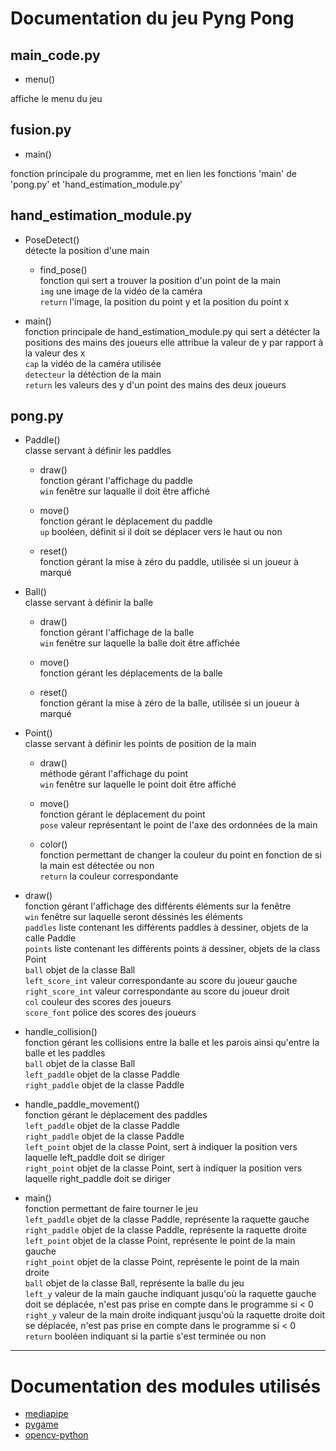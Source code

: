 # Documentation du jeu Pyng Pong

## main_code.py
* menu()  

affiche le menu du jeu  
  
## fusion.py
* main()  

fonction principale du programme, met en lien les fonctions 'main' de 'pong.py' et 'hand_estimation_module.py'

## hand_estimation_module.py
* PoseDetect()  
détecte la position d'une main 

  * find_pose()  
  fonction qui sert a trouver la position d'un point de la main  
  `img` une image de la vidéo de la caméra  
  `return` l'image, la position du point y et la position du point x  
  
* main()  
fonction principale de hand_estimation_module.py qui sert a détécter la positions des mains des joueurs
elle attribue la valeur de y par rapport à la valeur des x  
`cap` la vidéo de la caméra utilisée  
`detecteur` la détéction de la main  
`return` les valeurs des y d'un point des mains des deux joueurs  

## pong.py
* Paddle()  
classe servant à définir les paddles  

  * draw()  
  fonction gérant l'affichage du paddle  
  `win` fenêtre sur laqualle il doit être affiché  
  
  * move()  
  fonction gérant le déplacement du paddle  
  `up` booléen, définit si il doit se déplacer vers le haut ou non  
  
  * reset()  
  fonction gérant la mise à zéro du paddle, utilisée si un joueur à marqué  
  
* Ball()  
classe servant à définir la balle  

  * draw()  
  fonction gérant l'affichage de la balle  
  `win` fenêtre sur laquelle la balle doit être affichée  
  
  * move()  
  fonction gérant les déplacements de la balle  
  
  * reset()  
  fonction gérant la mise à zéro de la balle, utilisée si un joueur à marqué  
  
* Point()  
classe servant à définir les points de position de la main  

  * draw()  
  méthode gérant l'affichage du point  
  `win` fenêtre sur laquelle le point doit être affiché  
  
  * move()  
  fonction gérant le déplacement du point  
  `pose` valeur représentant le point de l'axe des ordonnées de la main  
  
  * color()  
  fonction permettant de changer la couleur du point en fonction de si la main est détectée ou non  
  `return` la couleur correspondante  
  
* draw()  
fonction gérant l'affichage des différents éléments sur la fenêtre  
`win` fenêtre sur laquelle seront déssinés les éléments  
`paddles` liste contenant les différents paddles à dessiner, objets de la calle Paddle  
`points` liste contenant les différents points à dessiner, objets de la class Point  
`ball` objet de la classe Ball  
`left_score_int` valeur correspondante au score du joueur gauche  
`right_score_int` valeur correspondante au score du joueur droit  
`col` couleur des scores des joueurs  
`score_font` police des scores des joueurs  
    
* handle_collision()  
fonction gérant les collisions entre la balle et les parois ainsi qu'entre la balle et les paddles  
`ball` objet de la classe Ball  
`left_paddle` objet de la classe Paddle  
`right_paddle` objet de la classe Paddle  
    
* handle_paddle_movement()  
fonction gérant le déplacement des paddles  
`left_paddle` objet de la classe Paddle  
`right_paddle` objet de la classe Paddle  
`left_point` objet de la classe Point, sert à indiquer la position vers laquelle left_paddle doit se diriger  
`right_point` objet de la classe Point, sert à indiquer la position vers laquelle right_paddle doit se diriger  
    
* main()  
fonction permettant de faire tourner le jeu  
`left_paddle` objet de la classe Paddle, représente la raquette gauche  
`right_paddle` objet de la classe Paddle, représente la raquette droite  
`left_point` objet de la classe Point, représente le point de la main gauche  
`right_point` objet de la classe Point, représente le point de la main droite  
`ball` objet de la classe Ball, représente la balle du jeu  
`left_y` valeur de la main gauche indiquant jusqu'où la raquette gauche doit se déplacée, n'est pas prise en compte dans le programme si < 0  
`right_y` valeur de la main droite indiquant jusqu'où la raquette droite doit se déplacée, n'est pas prise en compte dans le programme si < 0  
`return` booléen indiquant si la partie s'est terminée ou non  
    
---

# Documentation des modules utilisés

* [mediapipe](https://developers.google.com/mediapipe)
* [pygame](https://he-arc.github.io/livre-python/pygame/index.html)
* [opencv-python](https://docs.opencv.org/4.x/d6/d00/tutorial_py_root.html)
